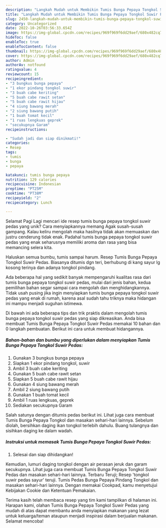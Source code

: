 ```yaml
---
description: "Langkah Mudah untuk Membikin Tumis Bunga Pepaya Tongkol Suwir Pedas yang Lezat Sekali, Lezat"
title: "Langkah Mudah untuk Membikin Tumis Bunga Pepaya Tongkol Suwir Pedas yang Lezat Sekali, Lezat"
slug: 2450-langkah-mudah-untuk-membikin-tumis-bunga-pepaya-tongkol-suwir-pedas-yang-lezat-sekali-lezat
category: Uncategorized
date: 2022-10-26T03:56:33.654Z
image: https://img-global.cpcdn.com/recipes/969f969f6dd29aef/680x482cq70/tumis-bunga-pepaya-tongkol-suwir-pedas-foto-resep-utama.jpg
hideToc: false
enableToc: true
enableTocContent: false
thumbnail: https://img-global.cpcdn.com/recipes/969f969f6dd29aef/680x482cq70/tumis-bunga-pepaya-tongkol-suwir-pedas-foto-resep-utama.jpg
cover: https://img-global.cpcdn.com/recipes/969f969f6dd29aef/680x482cq70/tumis-bunga-pepaya-tongkol-suwir-pedas-foto-resep-utama.jpg
author: Admin
authorAv: notfound
ratingvalue: 4
reviewcount: 15
recipeingredient:
- "3 bungkus bunga pepaya"
- "1 ekor pindang tongkol suwir"
- "3 buah cabe keriting"
- "5 buah cabe rawit setan"
- "5 buah cabe rawit hijau"
- "4 siung bawang merah"
- "2 siung bawang putih"
- "1 buah tomat kecil"
- "1 ruas lengkuas geprek"
- "secukupnya Garam"
recipeinstructions:

- "Sudah jadi dan siap dinikmati!"
categories:
- Resep
tags:
- tumis
- bunga
- pepaya

katakunci: tumis bunga pepaya 
nutrition: 129 calories
recipecuisine: Indonesian
preptime: "PT25M"
cooktime: "PT38M"
recipeyield: "2"
recipecategory: Lunch

---
```



Selamat Pagi Lagi mencari ide resep tumis bunga pepaya tongkol suwir pedas yang unik? Cara menyiapkannya memang Agak susah-susah gampang. Kalau keliru mengolah maka hasilnya tidak akan memuaskan dan justru cenderung tidak enak. Padahal tumis bunga pepaya tongkol suwir pedas yang enak seharusnya memiliki aroma dan rasa yang bisa memancing selera kita.


Haluskan semua bumbu, tumis sampai harum. Resep Tumis Bunga Pepaya Tongkol Suwir Pedas. Biasanya ditumis dgn teri, berhubung di kang sayur lg kosong terinya dan adanya tongkol pindang.

Ada beberapa hal yang sedikit banyak mempengaruhi kualitas rasa dari tumis bunga pepaya tongkol suwir pedas, mulai dari jenis bahan, kedua pemilihan bahan segar sampai cara mengolah dan menghidangkannya. Tidak usah pusing jika ingin menyiapkan tumis bunga pepaya tongkol suwir pedas yang enak di rumah, karena asal sudah tahu triknya maka hidangan ini mampu menjadi suguhan istimewa.


Di bawah ini ada beberapa tips dan trik praktis dalam mengolah tumis bunga pepaya tongkol suwir pedas yang siap dikreasikan. Anda bisa membuat Tumis Bunga Pepaya Tongkol Suwir Pedas memakai 10 bahan dan 0 langkah pembuatan. Berikut ini cara untuk membuat hidangannya.

<!--inarticleads1-->

##### Bahan-bahan dan bumbu yang diperlukan dalam menyiapkan Tumis Bunga Pepaya Tongkol Suwir Pedas:

1. Gunakan 3 bungkus bunga pepaya
1. Siapkan 1 ekor pindang tongkol, suwir
1. Ambil 3 buah cabe keriting
1. Gunakan 5 buah cabe rawit setan
1. Siapkan 5 buah cabe rawit hijau
1. Gunakan 4 siung bawang merah
1. Ambil 2 siung bawang putih
1. Gunakan 1 buah tomat kecil
1. Ambil 1 ruas lengkuas, geprek
1. Sediakan secukupnya Garam


Salah satunya dengan ditumis pedas berikut ini. Lihat juga cara membuat Tumis Bunga Pepaya Tongkol dan masakan sehari-hari lainnya. Sebelum diolah, bersihkan daging ikan tongkol terlebih dahulu. Buang tulangnya dan sisihkan daging ke dalam wadah. 

<!--inarticleads2-->

##### Instruksi untuk memasak Tumis Bunga Pepaya Tongkol Suwir Pedas:


1. Selesai dan siap dihidangkan!

Kemudian, lumuri daging tongkol dengan air perasan jeruk dan garam secukupnya. Lihat juga cara membuat Tumis Bunga Pepaya Tongkol Suwir Pedas dan masakan sehari-hari lainnya. Terbaru Teruji; Resep &#39;tongkol suwir pedas sayur&#39; teruji. Tumis Pedas Bunga Pepaya Pindang Tongkol dan masakan sehari-hari lainnya. Dengan memakai Cookpad, kamu menyetujui Kebijakan Cookie dan Ketentuan Pemakaian. 

Terima kasih telah membaca resep yang tim kami tampilkan di halaman ini. Harapan kami, olahan Tumis Bunga Pepaya Tongkol Suwir Pedas yang mudah di atas dapat membantu anda menyiapkan makanan yang lezat untuk keluarga/teman ataupun menjadi inspirasi dalam berjualan makanan. Selamat mencoba!
